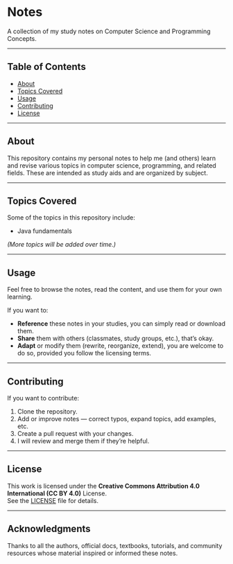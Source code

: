 # Notes

A collection of my study notes on Computer Science and Programming Concepts.

---

## Table of Contents

- [About](#about)  
- [Topics Covered](#topics-covered)  
- [Usage](#usage)  
- [Contributing](#contributing)  
- [License](#license)

---

## About

This repository contains my personal notes to help me (and others) learn and revise various topics in computer science, programming, and related fields. These are intended as study aids and are organized by subject.

---

## Topics Covered

Some of the topics in this repository include:

- Java fundamentals

*(More topics will be added over time.)*

---

## Usage

Feel free to browse the notes, read the content, and use them for your own learning.

If you want to:

- **Reference** these notes in your studies, you can simply read or download them.  
- **Share** them with others (classmates, study groups, etc.), that’s okay.  
- **Adapt** or modify them (rewrite, reorganize, extend), you are welcome to do so, provided you follow the licensing terms.

---

## Contributing

If you want to contribute:

1. Clone the repository.  
2. Add or improve notes — correct typos, expand topics, add examples, etc.  
3. Create a pull request with your changes.  
4. I will review and merge them if they’re helpful.

---

## License

This work is licensed under the **Creative Commons Attribution 4.0 International (CC BY 4.0)** License.  
See the [LICENSE](LICENSE.txt) file for details.

---

## Acknowledgments

Thanks to all the authors, official docs, textbooks, tutorials, and community resources whose material inspired or informed these notes.

